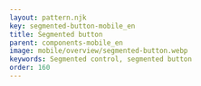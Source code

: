 ```yaml
---
layout: pattern.njk
key: segmented-button-mobile_en
title: Segmented button
parent: components-mobile_en
image: mobile/overview/segmented-button.webp
keywords: Segmented control, segmented button
order: 160
---
```


